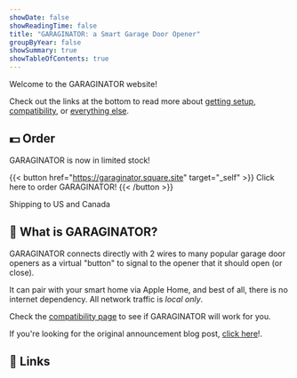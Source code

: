 ```yaml
---
showDate: false
showReadingTime: false
title: "GARAGINATOR: a Smart Garage Door Opener"
groupByYear: false
showSummary: true
showTableOfContents: true
---
```


Welcome to the GARAGINATOR website!

Check out the links at the bottom to read more about
[getting setup](/garaginator/start), [compatibility](/garaginator/compatibility), or [everything else](/garaginator/guide).

## 💵 Order

GARAGINATOR is now in limited stock!

{{< button href="https://garaginator.square.site" target="_self" >}}
Click here to order GARAGINATOR!
{{< /button >}}

Shipping to US and Canada

## 🤔 What is GARAGINATOR?

GARAGINATOR connects directly with 2 wires to many popular garage door openers
as a virtual "button" to signal to the opener that it should open (or close).

It can pair with your smart home via Apple Home, and best of all, there is no
internet dependency. All network traffic is _local only_.

Check the [compatibility page](/garaginator/compatibility) to see if GARAGINATOR
will work for you.

If you're looking for the original announcement blog post,
[click here](/2023/12/07/garaginator-smart-garage-door-opener/)!.

## 🔗 Links